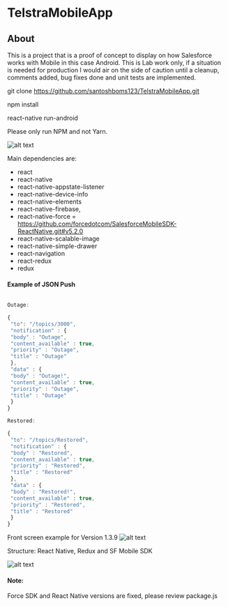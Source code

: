 # TelstraMobileApp

## About
This is a project that is a proof of concept to display on how Salesforce works with Mobile in this case Android. This is Lab work only, if a situation is needed for production I would air on the side of caution until a cleanup, comments added, bug fixes done and unit tests are implemented.

git clone https://github.com/santoshboms123/TelstraMobileApp.git

npm install

react-native run-android

Please only run NPM and not Yarn.

![alt text](https://github.com/santoshboms123/TelstraMobileApp/blob/master/design.png)

Main dependencies are:

* react
* react-native 
* react-native-appstate-listener 
* react-native-device-info 
* react-native-elements 
* react-native-firebase, 
* react-native-force = https://github.com/forcedotcom/SalesforceMobileSDK-ReactNative.git#v5.2.0
* react-native-scalable-image 
* react-native-simple-drawer 
* react-navigation 
* react-redux 
* redux

#### Example of JSON Push ####

```javascript

Outage:

{ 
 "to": "/topics/3000",  
 "notification" : {
 "body" : "Outage",
 "content_available" : true,
 "priority" : "Outage",
 "title" : "Outage"
 },
 "data" : {
 "body" : "Outage!",
 "content_available" : true,
 "priority" : "Outage",
 "title" : "Outage"
 }
}

Restored:

{ 
 "to": "/topics/Restored",  
 "notification" : {
 "body" : "Restored",
 "content_available" : true,
 "priority" : "Restored",
 "title" : "Restored"
 },
 "data" : {
 "body" : "Restored!",
 "content_available" : true,
 "priority" : "Restored",
 "title" : "Restored"
 }
}

```

Front screen example for Version 1.3.9
![alt text](https://github.com/santoshboms123/TelstraMobileApp/blob/master/FrontScreen.png)

Structure: React Native, Redux and SF Mobile SDK

![alt text](https://github.com/santoshboms123/TelstraMobileApp/blob/master/structure.png)

#### Note: ####

Force SDK and React Native versions are fixed, please review package.js